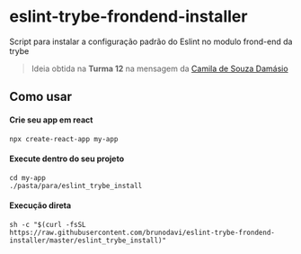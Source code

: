# eslint-trybe-frondend-installer
Script para instalar a configuração padrão do Eslint no modulo frond-end da trybe

> Ideia obtida na **Turma 12** na mensagem da [Camila de Souza Damásio](https://trybecourse.slack.com/archives/C01T2C18DSM/p1627580104404100)

## Como usar

#### Crie seu app em react
    npx create-react-app my-app

#### Execute dentro do seu projeto
    cd my-app
    ./pasta/para/eslint_trybe_install
    
#### Execução direta
    sh -c "$(curl -fsSL https://raw.githubusercontent.com/brunodavi/eslint-trybe-frondend-installer/master/eslint_trybe_install)"

